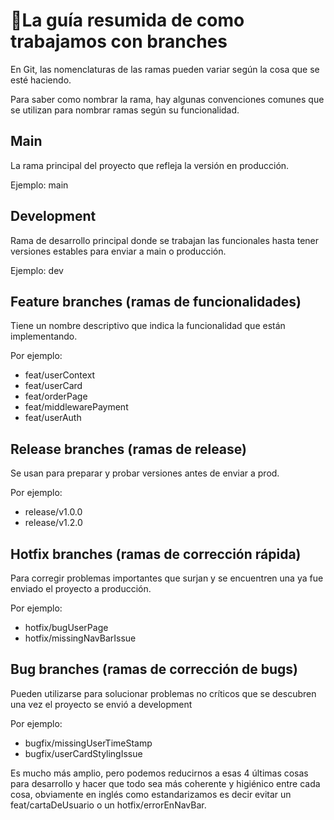 # 📖La guía resumida de como trabajamos con branches

En Git, las nomenclaturas de las ramas pueden variar según la cosa que se esté haciendo.

Para saber como nombrar la rama, hay algunas convenciones comunes que se utilizan para
nombrar ramas según su funcionalidad.

## Main

La rama principal del proyecto que refleja la versión en producción.

Ejemplo: main

## Development

Rama de desarrollo principal donde se trabajan las funcionales hasta tener
versiones estables para enviar a main o producción.

Ejemplo: dev

## Feature branches (ramas de funcionalidades)

Tiene un nombre descriptivo que indica la funcionalidad que están implementando.

Por ejemplo:

- feat/userContext
- feat/userCard
- feat/orderPage
- feat/middlewarePayment
- feat/userAuth

## Release branches (ramas de release)

Se usan para preparar y probar versiones antes de enviar a prod.

Por ejemplo:

- release/v1.0.0
- release/v1.2.0

## Hotfix branches (ramas de corrección rápida)

Para corregir problemas importantes que surjan y se encuentren una ya fue enviado el proyecto
a producción.

Por ejemplo:

- hotfix/bugUserPage
- hotfix/missingNavBarIssue

## Bug branches (ramas de corrección de bugs)

Pueden utilizarse para solucionar problemas no críticos que se descubren una vez el proyecto
se envió a development

Por ejemplo:

- bugfix/missingUserTimeStamp
- bugfix/userCardStylingIssue

Es mucho más amplio, pero podemos reducirnos a esas 4 últimas cosas para desarrollo y hacer que
todo sea más coherente y higiénico entre cada cosa, obviamente en inglés como estandarizamos
es decir evitar un feat/cartaDeUsuario o un hotfix/errorEnNavBar.